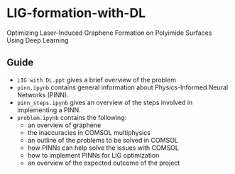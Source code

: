 # LIG-formation-with-DL
Optimizing Laser-Induced Graphene Formation on Polyimide Surfaces Using Deep Learning

## Guide
- `LIG with DL.ppt` gives a brief overview of the problem
- `pinn.ipynb` contains general information about Physics-Informed Neural Networks (PINN).
- `pinn_steps.ipynb` gives an overview of the steps involved in implementing a PINN.
- `problem.ipynb` contains the following:
  - an overview of graphene
  - the inaccuracies in COMSOL multiphysics
  - an outline of the problems to be solved in COMSOL
  - how PINNs can help solve the issues with COMSOL
  - how to implement PINNs for LIG optimization
  - an overview of the expected outcome of the project
